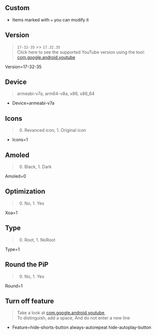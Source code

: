**Custom**
---

- Items marked with `=` you can modify it 

**Version**
---
> `17-32-35` >> `17.32.35`<br/>
> Click here to see the supported YouTube version using the tool: [com.google.android.youtube](https://github.com/revanced/revanced-patches)


Version=17-32-35

**Device**
---
> armeabi-v7a, arm64-v8a, x86, x86_64

- Device=armeabi-v7a

**Icons**
---
> 0. Revanced icon, 1. Original icon

- Icons=1

**Amoled**
---
> 0. Black, 1. Dark

Amoled=0

**Optimization**
---
> 0. No, 1. Yes

Xoa=1

**Type**
---
> 0. Root, 1. NoRoot

Type=1

**Round the PiP**
---
> 0. No, 1. Yes

Round=1


**Turn off feature**
---
> Take a look at [com.google.android.youtube](https://github.com/revanced/revanced-patches), <br/> To distinguish, add a space, And do not enter a new line

- Feature=hide-shorts-button always-autorepeat hide-autoplay-button 
